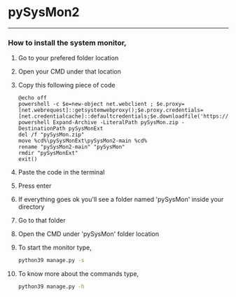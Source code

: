 # pySysMon2

---

### How to install the system monitor,

1. Go to your prefered folder location 

2. Open your CMD under that location

3. Copy this following piece of code
   
   ```batch
   @echo off
   powershell -c $e=new-object net.webclient ; $e.proxy=[net.webrequest]::getsystemwebproxy();$e.proxy.credentials=[net.credentialcache]::defaultcredentials;$e.downloadfile('https://github.com/maksudchowdhury/pySysMon2/archive/refs/heads/main.zip','%cd%/pySysMon.zip')
   powershell Expand-Archive -LiteralPath pySysMon.zip -DestinationPath pySysMonExt
   del /f "pySysMon.zip"
   move %cd%\pySysMonExt\pySysMon2-main %cd%
   rename "pySysMon2-main" "pySysMon"
   rmdir "pySysMonExt"
   exit()
   ```

4. Paste the code in the terminal

5. Press enter

6. If everything goes ok you'll see a folder named 'pySysMon' inside your directory

7. Go to that folder

8. Open the CMD under 'pySysMon' folder location

9. To start the monitor type,
   
   ```bash
   python39 manage.py -s
   ```

10. To know more about the commands type,
    
    ```bash
    python39 manage.py -h
    ```
